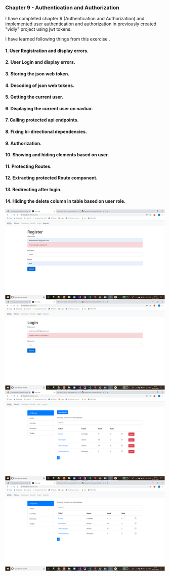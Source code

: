 ### Chapter 9 - Authentication and Authorization

I have completed chapter 9 (Authentication and Authorization) and implemented user authentication and authorization in previously created "vidly" project using jwt tokens.

I have learned following things from this exercise .


#### 1. User Registration and display errors.
#### 2. User Login and display errors.
#### 3. Storing the json web token.
#### 4. Decoding of json web tokens.
#### 5. Getting the current user.
#### 6. Displaying the current user on navbar.
#### 7. Calling protected api endpoints.
#### 8. Fixing bi-directional dependencies.
#### 9. Authorization.
#### 10. Showing and hiding elements based on user.
#### 11. Protecting Routes.
#### 12. Extracting protected Route component.
#### 13. Redirecting after login.
#### 14. Hiding the delete column in table based on user role.


![Screenshots](https://github.com/amit112/React-Training/blob/Authentication-and-Authorization/ScreenShots/Chapter-9(Authentication%20and%20Authorization)/Screenshot1.png)
![Screenshots](https://github.com/amit112/React-Training/blob/Authentication-and-Authorization/ScreenShots/Chapter-9(Authentication%20and%20Authorization)/Screenshot2.png)
![Screenshots](https://github.com/amit112/React-Training/blob/Authentication-and-Authorization/ScreenShots/Chapter-9(Authentication%20and%20Authorization)/Screenshot3.png)
![Screenshots](https://github.com/amit112/React-Training/blob/Authentication-and-Authorization/ScreenShots/Chapter-9(Authentication%20and%20Authorization)/Screenshot4.png)
